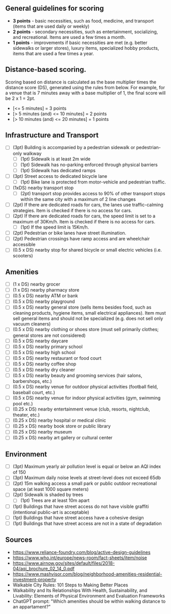 ## General guidelines for scoring
* **3 points** - basic necessities, such as food, medicine, and transport (items that are used daily or weekly)
* **2 points** - secondary necessities, such as entertainment, socializing, and recreational. Items are used a few times a month.
* **1 points** - improvements if basic necessities are met (e.g. better sidewalks or larger stores), luxury items, specialized hobby products, items that are used a few times a year.

## Distance-based scoring.

Scoring based on distance is calculated as the base multiplier times the distance score (DS), generated using the rules from below. For example, for a venue that is 7 minutes away with a base multiplier of 1, the final score will be 2 x 1 = 2pt.
* [<= 5 minutes] = 3 points
* [> 5 minutes (and) <= 10 minutes] = 2 points
* [> 10 minutes (and) <= 20 minutes] = 1 points

## Infrastructure and Transport
- [ ] (3pt) Building is accompanied by a pedestrian sidewalk or pedestrian-only walkway
  - [ ] (1pt) Sidewalk is at least 2m wide
  - [ ] (1pt) Sidewalk has no-parking enforced through physical barriers
  - [ ] (1pt) Sidewalk has dedicated ramps 
- [ ] (3pt) Street access to dedicated bicycle lane
  - [ ] (1pt) Bike lane is protected from motor-vehicle and pedestrian traffic.
- [ ] (1xDS) nearby transport stop
  - [ ] (2pt) transport stop provides access to 90% of other transport stops within the same city with a maximum of 2 line changes
- [ ] (2pt) If there are dedicated roads for cars, the lanes use traffic-calming strategies. Item is checked if there is no access for cars.
- [ ] (2pt) If there are dedicated roads for cars, the speed limit is set to a maximum of 30Km/h. Item is checked if there is no access for cars.
  - [ ] (1pt) If the speed limit is 15Km/h.
- [ ] (2pt) Pedestrian or bike lanes have street illumination.
- [ ] (2pt) Pedestrian crossings have ramp access and are wheelchair accessible
- [ ] (0.5 x DS) nearby stop for shared bicycle or small electric vehicles (i.e. scooters)

## Amenities
- [ ] (1 x DS) nearby grocer
- [ ] (1 x DS) nearby pharmacy store
- [ ] (0.5 x DS) nearby ATM or bank
- [ ] (0.5 x DS) nearby playground
- [ ] (0.5 x DS) nearby general store (sells items besides food, such as cleaning products, hygiene items, small electrical appliances). Item must sell general items and should not be specialized (e.g. does not sell only vacuum cleaners)
- [ ] (0.5 x DS) nearby clothing or shoes store (must sell primarily clothes; general stores are not considered)
- [ ] (0.5 x DS) nearby daycare
- [ ] (0.5 x DS) nearby primary school
- [ ] (0.5 x DS) nearby high school
- [ ] (0.5 x DS) nearby restaurant or food court
- [ ] (0.5 x DS) nearby coffee shop
- [ ] (0.5 x DS) nearby dry cleaner
- [ ] (0.5 x DS) nearby beauty and grooming services (hair salons, barbershops, etc.)
- [ ] (0.5 x DS) nearby venue for outdoor physical activities (football field, baseball court, etc.)
- [ ] (0.5 x DS) nearby venue for indoor physical activities (gym, swimming pool etc.)
- [ ] (0.25 x DS) nearby entertainment venue (club, resorts, nightclub, theater, etc.)
- [ ] (0.25 x DS) nearby hospital or medical clinic
- [ ] (0.25 x DS) nearby book store or public library
- [ ] (0.25 x DS) nearby museum
- [ ] (0.25 x DS) nearby art gallery or cultural center

## Environment
- [ ] (3pt) Maximum yearly air pollution level is equal or below an AQI index of 150
- [ ] (3pt) Maximum daily noise levels at street-level does not exceed 65db
- [ ] (2pt) 15m walking access a small park or public outdoor recreational space (at least 1000 square meters)
- [ ] (2pt) Sidewalk is shaded by trees
  - [ ] (1pt) Trees are at least 10m apart
- [ ] (1pt) Buildings that have street access do not have visible graffiti (intentional public-art is acceptable)
- [ ] (1pt) Buildings that have street access have a cohesive design
- [ ] (1pt) Buildings that have street access are not in a state of degradation

## Sources
* https://www.reliance-foundry.com/blog/active-design-guidelines
* https://www.who.int/europe/news-room/fact-sheets/item/noise
* https://www.airnow.gov/sites/default/files/2018-04/aqi_brochure_02_14_0.pdf
* https://www.mashvisor.com/blog/neighborhood-amenities-residential-investment-property 
* Walkable City Rules: 101 Steps to Making Better Places
* Walkability and Its Relationships With Health, Sustainability, and Livability: Elements of Physical Environment and Evaluation Frameworks
* ChatGPT prompt: "Which amenities should be within walking distance to an appartament?"
